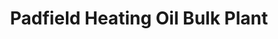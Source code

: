 ---
title: "Padfield Heating Oil Bulk Plant"
url: /pottsville/padfield-heating-oil-bulk-plant/
shop: Gasflaschen
---